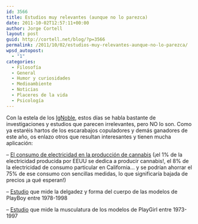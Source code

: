 ```yaml
---
id: 3566
title: Estudios muy relevantes (aunque no lo parezca)
date: 2011-10-02T12:57:11+00:00
author: Jorge Cortell
layout: post
guid: http://cortell.net/blog/?p=3566
permalink: /2011/10/02/estudios-muy-relevantes-aunque-no-lo-parezca/
wpsd_autopost:
  - "1"
categories:
  - Filosofí­a
  - General
  - Humor y curiosidades
  - Medioambiente
  - Noticias
  - Placeres de la vida
  - Psicología
---
```

Con la estela de los <a title="http://www.improbable.com/" href="http://www.improbable.com/" target="_blank">IgNoble</a>, estos días se habla bastante de investigaciones y estudios que parecen irrelevantes, pero NO lo son. Como ya estaréis hartos de los escarabajos copuladores y demás ganadores de este año, os enlazo otros que resultan interesantes y tienen mucha aplicación:

&#8211; <a title="http://evan-mills.com/energy-associates/Indoor.html" href="http://evan-mills.com/energy-associates/Indoor.html" target="_blank">El consumo de electricidad en la producción de cannabis</a> (¡el 1% de la electricidad producida por EEUU se dedica a producir cannabis!, el 8% de la electricidad de consumo particular en California&#8230; y se podrían ahorrar el 75% de ese consumo con sencillas medidas, lo que significaría bajada de precios ¡a qué esperan!)

&#8211; <a title="http://www.nature.com/ijo/journal/v25/n4/pdf/0801571a.pdf" href="http://www.nature.com/ijo/journal/v25/n4/pdf/0801571a.pdf" target="_blank">Estudio</a> que mide la delgadez y forma del cuerpo de las modelos de PlayBoy entre 1978-1998

&#8211; <a title="http://www.afboard.com/library/CulturalExpectationsofMuscularityinMen.pdf" href="http://www.afboard.com/library/CulturalExpectationsofMuscularityinMen.pdf" target="_blank">Estudio</a> que mide la musculatura de los modelos de PlayGirl entre 1973-1997